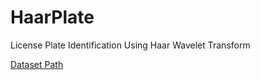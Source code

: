# HaarPlate
License Plate Identification Using Haar Wavelet Transform

[Dataset Path](https://www.kaggle.com/datasets/andrewmvd/car-plate-detection)
